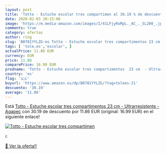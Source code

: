 ```yaml
---
layout: post
title: 'Totto - Estuche escolar tres compartimen al 30.19 % de descuento'
date: 2020-02-03 20:15:06
image: 'https://m.media-amazon.com/images/I/41LFjyRoMpL._AC_._SL200_.jpg'
comments: true
category: ofertas
author: ring
slug: 'B0781YYLZG-es Totto - Estuche escolar tres compartimentos 23 cm -...'
tags: [ 'tole.es','escolar', ]
actualPrice: 11.86 EUR
currency: EUR
price: 11.86
comparePrice: 16.99 EUR
prodname: 'Totto - Estuche escolar tres compartimentos  23 cm  - Ultrarresistente - Agapec'
country: 'es'
flag: '🇪🇸'
buyurl: 'https://www.amazon.es/dp/B0781YYLZG/?tag=tolees-21'
descuento: '30.19'
average: '11.86'
---
```


Está [Totto - Estuche escolar tres compartimentos  23 cm  - Ultrarresistente - Agapec](https://www.amazon.es/dp/B0781YYLZG/?tag=tolees-21) con 30.19 de descuento por 11.86 EUR (original: 16.99 EUR) en el siguiente enlace!

[![Totto - Estuche escolar tres compartimen](https://m.media-amazon.com/images/I/41LFjyRoMpL._AC_._SL200_.jpg)](https://www.amazon.es/dp/B0781YYLZG/?tag=tolees-21)

ℹ️:


[🛒 Ver la oferta!!](https://www.amazon.es/dp/B0781YYLZG/?tag=tolees-21)

